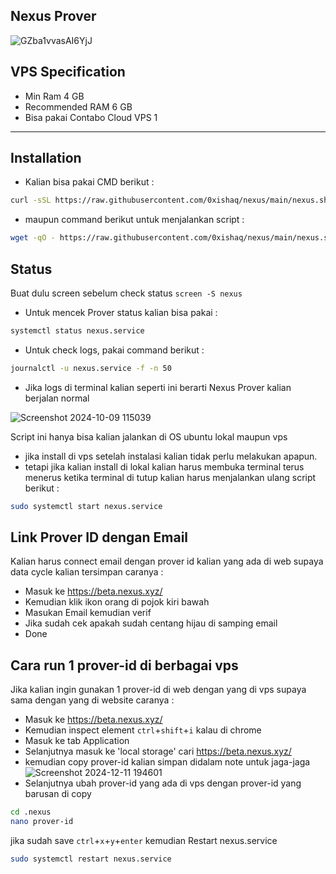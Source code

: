 <h2>Nexus Prover</h2>

![GZba1vvasAI6YjJ](https://github.com/user-attachments/assets/b0c5bd11-e9b3-4cea-8c88-024eac7fae80)

## VPS Specification
- Min Ram 4 GB
- Recommended RAM 6 GB
- Bisa pakai Contabo Cloud VPS 1
---

## Installation
- Kalian bisa pakai CMD berikut :
```bash
curl -sSL https://raw.githubusercontent.com/0xishaq/nexus/main/nexus.sh | bash
```
- maupun command berikut untuk menjalankan script :
```bash
wget -qO - https://raw.githubusercontent.com/0xishaq/nexus/main/nexus.sh | bash
```

## Status
Buat dulu screen sebelum check status `screen -S nexus`
- Untuk mencek Prover status kalian bisa pakai :
```bash
systemctl status nexus.service
```
- Untuk check logs, pakai command berikut :
```bash
journalctl -u nexus.service -f -n 50
```
- Jika logs di terminal kalian seperti ini berarti Nexus Prover kalian berjalan normal

![Screenshot 2024-10-09 115039](https://github.com/user-attachments/assets/3d3065d8-cb88-44ca-88b8-ac072bcf9eff)

Script ini hanya bisa kalian jalankan di OS ubuntu lokal maupun vps
- jika install di vps setelah instalasi kalian tidak perlu melakukan apapun.
- tetapi jika kalian install di lokal kalian harus membuka terminal terus menerus ketika terminal di tutup kalian harus menjalankan ulang script berikut :
```bash
sudo systemctl start nexus.service
```

## Link Prover ID dengan Email
Kalian harus connect email dengan prover id kalian yang ada di web supaya data cycle kalian tersimpan caranya :
- Masuk ke https://beta.nexus.xyz/
- Kemudian klik ikon orang di pojok kiri bawah
- Masukan Email kemudian verif
- Jika sudah cek apakah sudah centang hijau di samping email
- Done

## Cara run 1 prover-id di berbagai vps
Jika kalian ingin gunakan 1 prover-id di web dengan yang di vps supaya sama dengan yang di website caranya :
- Masuk ke https://beta.nexus.xyz/
- Kemudian inspect element `ctrl`+`shift`+`i` kalau di chrome
- Masuk ke tab Application
- Selanjutnya masuk ke 'local storage' cari https://beta.nexus.xyz/
- kemudian copy prover-id kalian simpan didalam note untuk jaga-jaga
![Screenshot 2024-12-11 194601](https://github.com/user-attachments/assets/afe91f5a-59ce-4b61-b280-7c33a64dbf47)
- Selanjutnya ubah prover-id yang ada di vps dengan prover-id yang barusan di copy
```bash
cd .nexus
nano prover-id
```
jika sudah save `ctrl`+`x`+`y`+`enter` kemudian Restart nexus.service
```bash
sudo systemctl restart nexus.service
```

